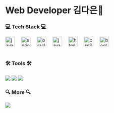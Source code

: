 <h1 align="left">Web Developer 김다은🙋</h1>

###

<h3 align="left">💻 Tech Stack 💻</h3>

<div align="left">
  <img src="https://cdn.jsdelivr.net/gh/devicons/devicon/icons/java/java-original.svg" height="30" alt="java logo"  />
  <img width="12" />
  <img src="https://cdn.jsdelivr.net/gh/devicons/devicon/icons/spring/spring-original.svg" height="30" alt="spring logo"  />
  <img width="12" />
  <img src="https://cdn.jsdelivr.net/gh/devicons/devicon/icons/oracle/oracle-original.svg" height="30" alt="oracle logo"  />
  <img width="12" />
  <img src="https://cdn.jsdelivr.net/gh/devicons/devicon/icons/javascript/javascript-original.svg" height="30" alt="javascript logo"  />
  <img width="12" />
  <img src="https://cdn.jsdelivr.net/gh/devicons/devicon/icons/html5/html5-original.svg" height="30" alt="html5 logo"  />
  <img width="12" />
  <img src="https://cdn.jsdelivr.net/gh/devicons/devicon/icons/css3/css3-original.svg" height="30" alt="css3 logo"  />
  <img width="12" />
  <img src="https://cdn.jsdelivr.net/gh/devicons/devicon/icons/bootstrap/bootstrap-original.svg" height="30" alt="bootstrap logo"  />
</div>

<br>

<h3 align="left">🛠️ Tools 🛠️</h3>

###

<div align="left">
  <img src="https://img.shields.io/badge/Eclipse-4B088A?style=flat-square&logo=eclipseide&logoColor=white"/>
  <img src="https://img.shields.io/badge/VisualStudioCode-00BFFF?style=flat-square&logo=visualstudiocode&logoColor=white"/>
  <img src="https://img.shields.io/badge/GitHub-000000?style=flat-square&logo=github&logoColor=white"/>

<br>

<h3 align="left">🔍 More 🔍</h3>
  <a href="https://blog.naver.com/dana1939"><img src="https://img.shields.io/badge/Tech Blog-2EFE64?style=flat-square&logo=naver&logoColor=white"/></a>
</div>

###
